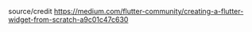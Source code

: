 source/credit https://medium.com/flutter-community/creating-a-flutter-widget-from-scratch-a9c01c47c630
